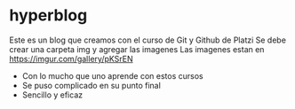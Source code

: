# hyperblog
Este es un blog que creamos con el curso de Git y Github de Platzi
Se debe crear una carpeta img y agregar las imagenes
Las imagenes estan en https://imgur.com/gallery/pKSrEN


* Con lo mucho que uno aprende con estos cursos
* Se puso complicado en su punto final
* Sencillo y eficaz